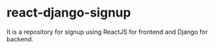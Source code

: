 # react-django-signup
It is a repository for signup using ReactJS for frontend and Django for backend.
